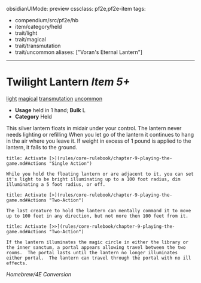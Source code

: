 obsidianUIMode: preview
cssclass: pf2e,pf2e-item
tags:
- compendium/src/pf2e/hb
- item/category/held
- trait/light
- trait/magical
- trait/transmutation
- trait/uncommon
aliases: ["Voran's Eternal Lantern"]
---
# Twilight Lantern *Item 5+*  
[light](rules/traits/light.md "Light Effect Trait")  [magical](rules/traits/magical.md "Magical Item Trait")  [transmutation](rules/traits/transmutation.md "Transmutation School Trait")  [uncommon](rules/traits/uncommon.md "Uncommon Rarity Trait")  

- **Usage** held in 1 hand; **Bulk** L
- **Category** Held

This silver lantern floats in midair under your control.  The lantern never needs lighting or refilling  When you let go of the lantern it continues to hang in the air where you leave it.  If weight in excess of 1 pound is applied to the lantern, it falls to the ground.

```ad-embed-ability
title: Activate [>](rules/core-rulebook/chapter-9-playing-the-game.md#Actions "Single Action")

While you hold the floating lantern or are adjacent to it, you can set it's light to be bright illuminating up to a 100 foot radius, dim illuminating a 5 foot radius, or off.
```

```ad-embed-ability
title: Activate [>](rules/core-rulebook/chapter-9-playing-the-game.md#Actions "Two-Action")

The last creature to hold the lantern can mentally command it to move up to 100 feet in any direction, but not more then 100 feet from it.
```

```ad-embed-ability
title: Activate [>>](rules/core-rulebook/chapter-9-playing-the-game.md#Actions "Two-Action")

If the lantern illuminates the magic circle in either the library or the inner sanctum, a portal appears allowing travel between the two rooms.  The portal lasts until the lantern no longer illuminates either portal.  The lantern can travel through the portal with no ill effects.
```

*Homebrew/4E Conversion*
